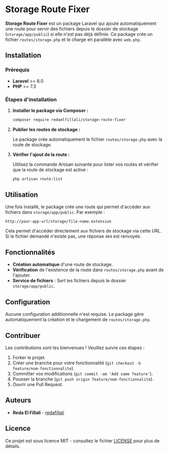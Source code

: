 
# Storage Route Fixer

**Storage Route Fixer** est un package Laravel qui ajoute automatiquement une route pour servir des fichiers depuis le dossier de stockage (`storage/app/public`) si elle n'est pas déjà définie. Ce package crée un fichier `routes/storage.php` et le charge en parallèle avec `web.php`.

## Installation

### Prérequis

- **Laravel** >= 8.0
- **PHP** >= 7.3

### Étapes d'installation

1. **Installer le package via Composer :**

   ```bash
   composer require redaelfillali/storage-route-fixer
   ```

2. **Publier les routes de stockage :**

   Le package crée automatiquement le fichier `routes/storage.php` avec la route de stockage.

3. **Vérifier l'ajout de la route :**

   Utilisez la commande Artisan suivante pour lister vos routes et vérifier que la route de stockage est active :

   ```bash
   php artisan route:list
   ```

## Utilisation

Une fois installé, le package crée une route qui permet d'accéder aux fichiers dans `storage/app/public`. Par exemple :

```plaintext
http://your-app-url/storage/file-name.extension
```

Cela permet d'accéder directement aux fichiers de stockage via cette URL. Si le fichier demandé n'existe pas, une réponse `404` est renvoyée.

## Fonctionnalités

- **Création automatique** d'une route de stockage.
- **Vérification** de l'existence de la route dans `routes/storage.php` avant de l'ajouter.
- **Service de fichiers** : Sert les fichiers depuis le dossier `storage/app/public`.

## Configuration

Aucune configuration additionnelle n'est requise. Le package gère automatiquement la création et le chargement de `routes/storage.php`.

## Contribuer

Les contributions sont les bienvenues ! Veuillez suivre ces étapes :

1. Forker le projet.
2. Créer une branche pour votre fonctionnalité (`git checkout -b feature/nom-fonctionnalite`).
3. Committer vos modifications (`git commit -am 'Add some feature'`).
4. Pousser la branche (`git push origin feature/nom-fonctionnalite`).
5. Ouvrir une Pull Request.

## Auteurs

- **Reda El Fillali** - [redafillali](https://github.com/redafillali)

## Licence

Ce projet est sous licence MIT - consultez le fichier [LICENSE](LICENSE) pour plus de détails.

